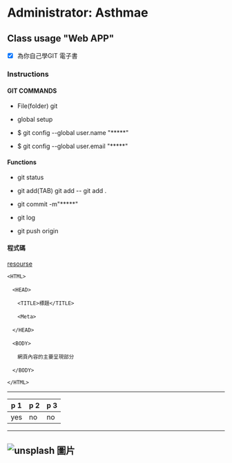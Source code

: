 # Administrator: Asthmae
## Class usage "Web APP" 
- [x] 為你自己學GIT 電子書
### Instructions
#### GIT COMMANDS

* File(folder) git

* global setup

* $ git config --global user.name "*****"

* $ git config --global user.email "*****"

#### Functions

* git status

* git add(TAB) git add -- git add .

* git commit -m"*****"

* git log

* git push origin

#### 程式碼
[resourse](https://www.happycoding.today/posts/27)
```
<HTML>

　<HEAD>

　　<TITLE>標題</TITLE>

　　<Meta>

　</HEAD>

　<BODY>

　　網頁內容的主要呈現部分

　</BODY>

</HTML>
```

---
| p     1 | p     2 | p     3 |
|---------|---------|---------|
| yes     | no      | no      |
---

![unsplash 圖片](https://images.unsplash.com/photo-1573900941478-7cc800f708f3?ixlib=rb-1.2.1&ixid=eyJhcHBfaWQiOjEyMDd9&auto=format&fit=crop&w=2100&q=80)
---
